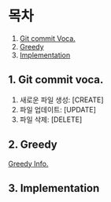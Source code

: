 # 목차

1. [Git commit Voca.](#git-commit-voca.)
2. [Greedy](#Greedy)
3. [Implementation](#Implementation)


## 1. Git commit voca. 

1. 새로운 파일 생성: [CREATE]<br>
2. 파일 업데이트: [UPDATE]<br>
3. 파일 삭제: [DELETE]<br>


## 2. Greedy

[Greedy Info.](./Greedy/README.md)<br>


## 3. Implementation

[]()<br>
